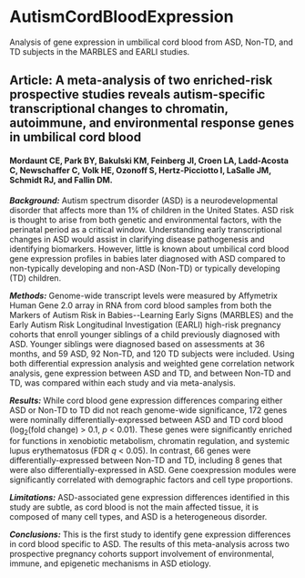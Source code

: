 # AutismCordBloodExpression
Analysis of gene expression in umbilical cord blood from ASD, Non-TD, and TD subjects in the MARBLES and EARLI studies.

## Article: A meta-analysis of two enriched-risk prospective studies reveals autism-specific transcriptional changes to chromatin, autoimmune, and environmental response genes in umbilical cord blood 
#### Mordaunt CE, Park BY, Bakulski KM, Feinberg JI, Croen LA, Ladd-Acosta C, Newschaffer C, Volk HE, Ozonoff S, Hertz-Picciotto I, LaSalle JM, Schmidt RJ, and Fallin DM.

***Background:*** Autism spectrum disorder (ASD) is a neurodevelopmental disorder that affects more than 1% of children in the United States. ASD risk is thought to arise from both genetic and environmental factors, with the perinatal period as a critical window. Understanding early transcriptional changes in ASD would assist in clarifying disease pathogenesis and identifying biomarkers. However, little is known about umbilical cord blood gene expression profiles in babies later diagnosed with ASD compared to non-typically developing and non-ASD (Non-TD) or typically developing (TD) children. 

***Methods:*** Genome-wide transcript levels were measured by Affymetrix Human Gene 2.0 array in RNA from cord blood samples from both the Markers of Autism Risk in Babies--Learning Early Signs (MARBLES) and the Early Autism Risk Longitudinal Investigation (EARLI) high-risk pregnancy cohorts that enroll younger siblings of a child previously diagnosed with ASD. Younger siblings were diagnosed based on assessments at 36 months, and 59 ASD, 92 Non-TD, and 120 TD subjects were included. Using both differential expression analysis and weighted gene correlation network analysis, gene expression between ASD and TD, and between Non-TD and TD, was compared within each study and via meta-analysis. 

***Results:*** While cord blood gene expression differences comparing either ASD or Non-TD to TD did not reach genome-wide significance, 172 genes were nominally differentially-expressed between ASD and TD cord blood (log<sub>2</sub>(fold change) > 0.1, *p* < 0.01). These genes were significantly enriched for functions in xenobiotic metabolism, chromatin regulation, and systemic lupus erythematosus (FDR *q* < 0.05). In contrast, 66 genes were differentially-expressed between Non-TD and TD, including 8 genes that were also differentially-expressed in ASD. Gene coexpression modules were significantly correlated with demographic factors and cell type proportions.

***Limitations:*** ASD-associated gene expression differences identified in this study are subtle, as cord blood is not the main affected tissue, it is composed of many cell types, and ASD is a heterogeneous disorder.

***Conclusions:*** This is the first study to identify gene expression differences in cord blood specific to ASD. The results of this meta-analysis across two prospective pregnancy cohorts support involvement of environmental, immune, and epigenetic mechanisms in ASD etiology.
